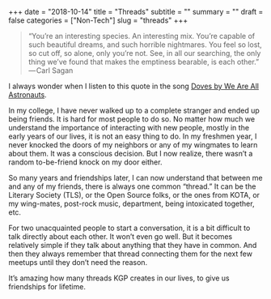 +++
date = "2018-10-14"
title = "Threads"
subtitle = ""
summary = ""
draft = false
categories = ["Non-Tech"]
slug = "threads"
+++

> “You’re an interesting species. An interesting mix. You’re capable of such beautiful dreams, and such horrible nightmares. You feel so lost, so cut off, so alone, only you’re not. See, in all our searching, the only thing we’ve found that makes the emptiness bearable, is each other.” — Carl Sagan

I always wonder when I listen to this quote in the song [Doves by We Are All Astronauts](https://www.youtube.com/watch?v=7AoJwMImQZE).

In my college, I have never walked up to a complete stranger and ended up being friends. It is hard for most people to do so. No matter how much we understand the importance of interacting with new people, mostly in the early years of our lives, it is not an easy thing to do. In my freshmen year, I never knocked the doors of my neighbors or any of my wingmates to learn about them. It was a conscious decision. But I now realize, there wasn’t a random to-be-friend knock on my door either.

So many years and friendships later, I can now understand that between me and any of my friends, there is always one common “thread.” It can be the Literary Society (TLS), or the Open Source folks, or the ones from KOTA, or my wing-mates, post-rock music, department, being intoxicated together, etc.

For two unacquainted people to start a conversation, it is a bit difficult to talk directly about each other. It won’t even go well. But it becomes relatively simple if they talk about anything that they have in common. And then they always remember that thread connecting them for the next few meetups until they don’t need the reason.

It’s amazing how many threads KGP creates in our lives, to give us friendships for lifetime.
